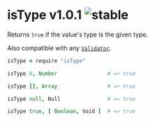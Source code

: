 
# isType v1.0.1 ![stable](https://img.shields.io/badge/stability-stable-4EBA0F.svg?style=flat)

Returns `true` if the value's type is the given type.

Also compatible with any [`Validator`](https://github.com/aleclarson/Validator).

```coffee
isType = require "isType"

isType 0, Number                # => true

isType [], Array                # => true

isType null, Null               # => true

isType true, [ Boolean, Void ]  # => true
```
